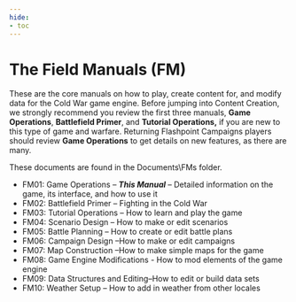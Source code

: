 ```yaml
---
hide:
- toc
---
```

# The Field Manuals \(FM\)

These are the core manuals on how to play, create content for, and modify data for the Cold War game engine\. Before jumping into Content Creation, we strongly recommend you review the first three manuals, __Game Operations__, __Battlefield Primer__, and __Tutorial Operations,__ if you are new to this type of game and warfare\. Returning Flashpoint Campaigns players should review __Game Operations__ to get details on new features, as there are many\. 

These documents are found in the Documents\\FMs folder\.

- FM01: Game Operations – __*This Manual*__ – Detailed information on the game, its interface, and how to use it
- FM02: Battlefield Primer – Fighting in the Cold War
- FM03: Tutorial Operations – How to learn and play the game
- FM04: Scenario Design – How to make or edit scenarios
- FM05: Battle Planning – How to create or edit battle plans
- FM06: Campaign Design –How to make or edit campaigns
- FM07: Map Construction –How to make simple maps for the game
- FM08: Game Engine Modifications \- How to mod elements of the game engine
- FM09: Data Structures and Editing–How to edit or build data sets
- FM10: Weather Setup – How to add in weather from other locales